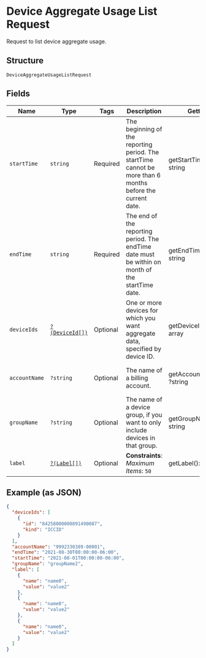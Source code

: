 
# Device Aggregate Usage List Request

Request to list device aggregate usage.

## Structure

`DeviceAggregateUsageListRequest`

## Fields

| Name | Type | Tags | Description | Getter | Setter |
|  --- | --- | --- | --- | --- | --- |
| `startTime` | `string` | Required | The beginning of the reporting period. The startTime cannot be more than 6 months before the current date. | getStartTime(): string | setStartTime(string startTime): void |
| `endTime` | `string` | Required | The end of the reporting period. The endTime date must be within on month of the startTime date. | getEndTime(): string | setEndTime(string endTime): void |
| `deviceIds` | [`?(DeviceId[])`](../../doc/models/device-id.md) | Optional | One or more devices for which you want aggregate data, specified by device ID. | getDeviceIds(): ?array | setDeviceIds(?array deviceIds): void |
| `accountName` | `?string` | Optional | The name of a billing account. | getAccountName(): ?string | setAccountName(?string accountName): void |
| `groupName` | `?string` | Optional | The name of a device group, if you want to only include devices in that group. | getGroupName(): ?string | setGroupName(?string groupName): void |
| `label` | [`?(Label[])`](../../doc/models/label.md) | Optional | **Constraints**: *Maximum Items*: `50` | getLabel(): ?array | setLabel(?array label): void |

## Example (as JSON)

```json
{
  "deviceIds": [
    {
      "id": "84258000000891490087",
      "kind": "ICCID"
    }
  ],
  "accountName": "9992330389-00001",
  "endTime": "2021-08-30T00:00:00-06:00",
  "startTime": "2021-08-01T00:00:00-06:00",
  "groupName": "groupName2",
  "label": [
    {
      "name": "name0",
      "value": "value2"
    },
    {
      "name": "name0",
      "value": "value2"
    },
    {
      "name": "name0",
      "value": "value2"
    }
  ]
}
```

